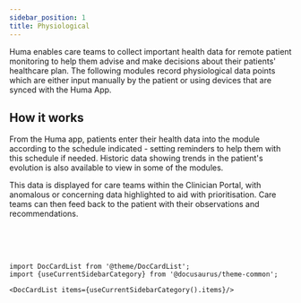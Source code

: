 ```yaml
---
sidebar_position: 1
title: Physiological 
---
```


Huma enables care teams to collect important health data for remote patient monitoring to help them advise and make decisions about their patients' healthcare plan. The following modules record physiological data points which are either input manually by the patient or using devices that are synced with the Huma App.

## How it works

From the Huma app, patients enter their health data into the module according to the schedule indicated - setting reminders to help them with this schedule if needed. Historic data showing trends in the patient's evolution is also available to view in some of the modules. 

This data is displayed for care teams within the Clinician Portal, with anomalous or concerning data highlighted to aid with prioritisation. Care teams can then feed back to the patient with their observations and recommendations.

<br />
<br />
<br />

```mdx-code-block
import DocCardList from '@theme/DocCardList';
import {useCurrentSidebarCategory} from '@docusaurus/theme-common';

<DocCardList items={useCurrentSidebarCategory().items}/>
```
